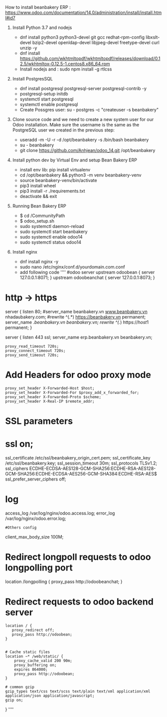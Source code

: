How to install beanbakery ERP : https://www.odoo.com/documentation/14.0/administration/install/install.html#id7
1. Install Python 3.7 and nodejs
    - dnf install python3 python3-devel git gcc redhat-rpm-config libxslt-devel bzip2-devel openldap-devel libjpeg-devel freetype-devel curl unzip -y
    - dnf install https://github.com/wkhtmltopdf/wkhtmltopdf/releases/download/0.12.5/wkhtmltox-0.12.5-1.centos8.x86_64.rpm
    -  Install nodejs and : sudo npm install -g rtlcss
2. Install PostgresSQL
    - dnf install postgresql postgresql-server postgresql-contrib -y
    - postgresql-setup initdb
    - systemctl start postgresql
    - systemctl enable postgresql
    - Create Possgres user: su - postgres -c "createuser -s beanbakery"
3. Clone source code and we need to create a new system user for our Odoo installation. Make sure the username is the same as the PostgreSQL user we created in the previous step:
    - useradd -m -U -r -d /opt/beanbakery -s /bin/bash beanbakery
    - su - beanbakery
    - git clone https://github.com/Anhjean/odoo_14.git /opt/beanbakery
4. Install python dev by Virtual Env and setup Bean Bakery ERP
    - install env lib: pip install virtualenv
    - cd /opt/beanbakery && python3 -m venv beanbakery-venv
    - source beanbakery-venv/bin/activate
    - pip3 install wheel
    - pip3 install -r ./requirements.txt
    - deactivate && exit
4. Running Bean Bakery ERP
    - $ cd /CommunityPath
    - $ odoo_setup.sh
    - sudo systemctl daemon-reload
    - sudo systemctl start beanbakery
    - sudo systemctl enable odoo14
    - sudo systemctl status odoo14

5. Install nginx
    - dnf install nginx -y
    - sudo nano /etc/nginx/conf.d/yourdomain.com.conf
    - add following code
    ''''
        #odoo server
upstream odoobean {
  server 127.0.0.1:8071;
}
upstream odoobeanchat {
  server 127.0.0.1:8073;
}

# http -> https
server {
  listen 80;
  #server_name beanbakery.vn www.beanbakery.vn nhadaubakery.com;
  #rewrite ^(.*) https://beanbakery.vn permanent;
  server_name *.beanbakery.vn beanbakery.vn;
  rewrite ^(.*) https://$host$1 permanent;
}


server {
  listen 443 ssl;
  server_name erp.beanbakery.vn beanbakery.vn;

    proxy_read_timeout 720s;
    proxy_connect_timeout 720s;
    proxy_send_timeout 720s;

# Add Headers for odoo proxy mode
    proxy_set_header X-Forwarded-Host $host;
    proxy_set_header X-Forwarded-For $proxy_add_x_forwarded_for;
    proxy_set_header X-Forwarded-Proto $scheme;
    proxy_set_header X-Real-IP $remote_addr;

  # SSL parameters
  # ssl on;
  ssl_certificate /etc/ssl/beanbakery_origin_cert.pem;
  ssl_certificate_key /etc/ssl/beanbakery.key;
  ssl_session_timeout 30m;
  ssl_protocols TLSv1.2;
  ssl_ciphers ECDHE-ECDSA-AES128-GCM-SHA256:ECDHE-RSA-AES128-GCM-SHA256:ECDHE-ECDSA-AES256-GCM-SHA384:ECDHE-RSA-AES$
  ssl_prefer_server_ciphers off;

  # log
  access_log /var/log/nginx/odoo.access.log;
  error_log /var/log/nginx/odoo.error.log;

    #Others config
  client_max_body_size 100M;

  # Redirect longpoll requests to odoo longpolling port
  location /longpolling {
    proxy_pass http://odoobeanchat;
  }

  # Redirect requests to odoo backend server
    location / {
       proxy_redirect off;
       proxy_pass http://odoobean;
    }


    # Cache static files
    location ~* /web/static/ {
        proxy_cache_valid 200 90m;
        proxy_buffering on;
        expires 864000;
        proxy_pass http://odoobean;
    }
    
    # common gzip
    gzip_types text/css text/scss text/plain text/xml application/xml application/json application/javascript;
    gzip on;
}
    ''''
